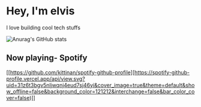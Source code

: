 <h1>Hey, I'm elvis</h1>

I love building cool tech stuffs

![Anurag's GitHub stats](https://github-readme-stats.vercel.app/api?username=elvismathew&show_icons=true&theme=transparent)

## Now playing- Spotify
[[https://github.com/kittinan/spotify-github-profile][https://spotify-github-profile.vercel.app/api/view.svg?uid=31z6t3bgv5nljwqnj4eud7sj46yi&cover_image=true&theme=default&show_offline=false&background_color=121212&interchange=false&bar_color_cover=false)]]
<!---
elvismathew/elvismathew is a ✨ special ✨ repository because its `README.md` (this file) appears on your GitHub profile.
You can click the Preview link to take a look at your changes.
--->
